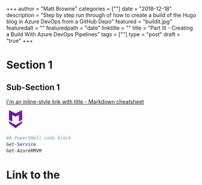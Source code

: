 +++
author = "Matt Browne"
categories = [""]
date = "2018-12-18"
description = "Step by step run through of how to create a build of the Hugo blog in Azure DevOps from a GitHub Depo"
featured = "buildit.jpg"
featuredalt = ""
featuredpath = "date"
linktitle = ""
title = "Part III - Creating a Build With Azure DevOps Pipelines"
tags = [""]
type = "post"
draft = "true"
+++



# Section 1
## Sub-Section 1

[I'm an inline-style link with title - Markdown cheatsheet](https://github.com/adam-p/markdown-here/wiki/Markdown-Cheatsheet "Google's Homepage")

![alt text](https://github.com/adam-p/markdown-here/raw/master/src/common/images/icon48.png "Image")


```PowerShell
#A PowerSHell code block
Get-Service
Get-AzureRMVM
```

# Link to the 